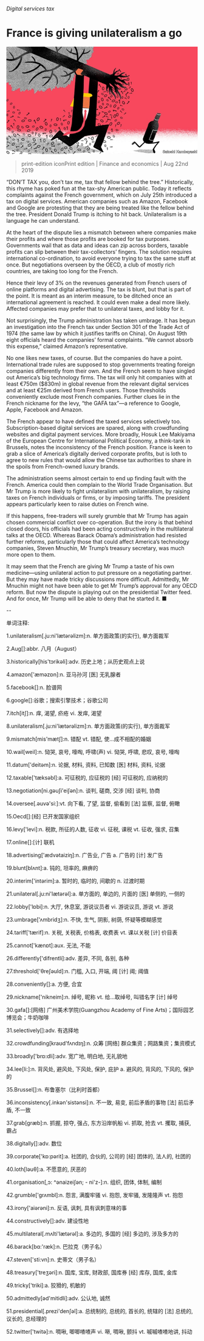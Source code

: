 ###### Digital services tax

# France is giving unilateralism a go 

![image](images/20190824_FND002_0.jpg) 

> print-edition iconPrint edition | Finance and economics | Aug 22nd 2019 

“DON’T TAX you, don’t tax me, tax that fellow behind the tree.” Historically, this rhyme has poked fun at the tax-shy American public. Today it reflects complaints against the French government, which on July 25th introduced a tax on digital services. American companies such as Amazon, Facebook and Google are protesting that they are being treated like the fellow behind the tree. President Donald Trump is itching to hit back. Unilateralism is a language he can understand. 

At the heart of the dispute lies a mismatch between where companies make their profits and where those profits are booked for tax purposes. Governments wail that as data and ideas can zip across borders, taxable profits can slip between their tax-collectors’ fingers. The solution requires international co-ordination, to avoid everyone trying to tax the same stuff at once. But negotiations overseen by the OECD, a club of mostly rich countries, are taking too long for the French. 

Hence their levy of 3% on the revenues generated from French users of online platforms and digital advertising. The tax is blunt, but that is part of the point. It is meant as an interim measure, to be ditched once an international agreement is reached. It could even make a deal more likely. Affected companies may prefer that to unilateral taxes, and lobby for it. 

Not surprisingly, the Trump administration has taken umbrage. It has begun an investigation into the French tax under Section 301 of the Trade Act of 1974 (the same law by which it justifies tariffs on China). On August 19th eight officials heard the companies’ formal complaints. “We cannot absorb this expense,” claimed Amazon’s representative. 

No one likes new taxes, of course. But the companies do have a point. International trade rules are supposed to stop governments treating foreign companies differently from their own. And the French seem to have singled out America’s big technology firms. The tax will only hit companies with at least €750m ($830m) in global revenue from the relevant digital services and at least €25m derived from French users. Those thresholds conveniently exclude most French companies. Further clues lie in the French nickname for the levy, “the GAFA tax”—a reference to Google, Apple, Facebook and Amazon. 

The French appear to have defined the taxed services selectively too. Subscription-based digital services are spared, along with crowdfunding websites and digital payment services. More broadly, Hosuk Lee Makiyama of the European Centre for International Political Economy, a think-tank in Brussels, notes the inconsistency of the French position. France is keen to grab a slice of America’s digitally derived corporate profits, but is loth to agree to new rules that would allow the Chinese tax authorities to share in the spoils from French-owned luxury brands. 

The administration seems almost certain to end up finding fault with the French. America could then complain to the World Trade Organisation. But Mr Trump is more likely to fight unilateralism with unilateralism, by raising taxes on French individuals or firms, or by imposing tariffs. The president appears particularly keen to raise duties on French wine. 

If this happens, free-traders will surely grumble that Mr Trump has again chosen commercial conflict over co-operation. But the irony is that behind closed doors, his officials had been acting constructively in the multilateral talks at the OECD. Whereas Barack Obama’s administration had resisted further reforms, particularly those that could affect America’s technology companies, Steven Mnuchin, Mr Trump’s treasury secretary, was much more open to them. 

It may seem that the French are giving Mr Trump a taste of his own medicine—using unilateral action to put pressure on a negotiating partner. But they may have made tricky discussions more difficult. Admittedly, Mr Mnuchin might not have been able to get Mr Trump’s approval for any OECD reform. But now the dispute is playing out on the presidential Twitter feed. And for once, Mr Trump will be able to deny that he started it. ■ 

-- 

 单词注释:

1.unilateralism[.ju:ni'lætәrәlizm]:n. 单方面政策(的实行), 单方面裁军 

2.Aug[]:abbr. 八月（August） 

3.historically[his'tɔrikәli]:adv. 历史上地；从历史观点上说 

4.amazon['æmәzɒn]:n. 亚马孙河 [医] 无乳腺者 

5.facebook[]:n. 脸谱网 

6.google[]:谷歌；搜索引擎技术；谷歌公司 

7.itch[itʃ]:n. 痒, 渴望, 疥疮 vi. 发痒, 渴望 

8.unilateralism[.ju:ni'lætәrәlizm]:n. 单方面政策(的实行), 单方面裁军 

9.mismatch[mis'mætʃ]:n. 错配 vt. 错配, 使...成不相配的婚姻 

10.wail[weil]:n. 恸哭, 哀号, 嚎啕, 呼啸(声) vi. 恸哭, 呼啸, 悲叹, 哀号, 嚎啕 

11.datum['deitәm]:n. 论据, 材料, 资料, 已知数 [医] 材料, 资料, 论据 

12.taxable['tæksәbl]:a. 可征税的, 应征税的 [经] 可征税的, 应纳税的 

13.negotiation[ni.gәuʃi'eiʃәn]:n. 谈判, 磋商, 交涉 [经] 谈判, 协商 

14.oversee[.әuvә'si:]:vt. 向下看, 了望, 监督, 偷看到 [法] 监察, 监督, 俯瞰 

15.Oecd[]:[经] 已开发国家组织 

16.levy['levi]:n. 税款, 所征的人数, 征收 vi. 征税, 课税 vt. 征收, 强求, 召集 

17.online[]:[计] 联机 

18.advertising['ædvәtaiziŋ]:n. 广告业, 广告 a. 广告的 [计] 发广告 

19.blunt[blʌnt]:a. 钝的, 坦率的, 麻痹的 

20.interim['intәrim]:a. 暂时的, 临时的, 间歇的 n. 过渡时期 

21.unilateral[.ju:ni'lætәrәl]:a. 单方面的, 单边的, 片面的 [医] 单侧的, 一侧的 

22.lobby['lɒbi]:n. 大厅, 休息室, 游说议员者 vi. 游说议员, 游说 vt. 游说 

23.umbrage['ʌmbridʒ]:n. 不快, 生气, 阴影, 树荫, 怀疑等模糊感觉 

24.tariff['tærif]:n. 关税, 关税表, 价格表, 收费表 vt. 课以关税 [计] 价目表 

25.cannot['kænɒt]:aux. 无法, 不能 

26.differently['difrentli]:adv. 差异, 不同, 各别, 各种 

27.threshold['θreʃәuld]:n. 门槛, 入口, 开端, 阈 [计] 阈; 阈值 

28.conveniently[]:a. 方便, 合宜 

29.nickname['nikneim]:n. 绰号, 昵称 vt. 给...取绰号, 叫错名字 [计] 绰号 

30.gafa[]:[网络] 广州美术学院(Guangzhou Academy of Fine Arts)；国际园艺博览会；牛奶咖啡 

31.selectively[]:adv. 有选择地 

32.crowdfunding[kraʊd'fʌndɪŋ]:n. 众筹 [网络] 群众集资；网路集资；集资模式 

33.broadly['brɒ:dli]:adv. 宽广地, 明白地, 无礼貌地 

34.lee[li:]:n. 背风处, 避风处, 下风处, 保护, 庇护 a. 避风的, 背风的, 下风的, 保护的 

35.Brussel[]:n. 布鲁塞尔（比利时首都） 

36.inconsistency[.inkәn'sistәnsi]:n. 不一致, 易变, 前后矛盾的事物 [法] 前后矛盾, 不一致 

37.grab[græb]:n. 抓握, 掠夺, 强占, 东方沿岸帆船 vi. 抓取, 抢去 vt. 攫取, 捕获, 霸占 

38.digitally[]:adv. 数位 

39.corporate['kɒ:pәrit]:a. 社团的, 合伙的, 公司的 [经] 团体的, 法人的, 社团的 

40.loth[lәuθ]:a. 不愿意的, 厌恶的 

41.organisation[,ɔ: ^әnaizeiʃən; - ni'z-]:n. 组织, 团体, 体制, 编制 

42.grumble['grʌmbl]:n. 怨言, 满腹牢骚 vi. 抱怨, 发牢骚, 发隆隆声 vt. 抱怨 

43.irony['aiәrәni]:n. 反语, 讽刺, 具有讽刺意味的事 

44.constructively[]:adv. 建设性地 

45.multilateral[.mʌlti'lætәrәl]:a. 多边的, 多国的 [经] 多边的, 涉及多方的 

46.barack[bɑ:'ræk]:n. 巴拉克（男子名） 

47.steven['sti:vn]:n. 史蒂文（男子名） 

48.treasury['treʒәri]:n. 国库, 宝库, 财政部, 国库券 [经] 库存, 国库, 金库 

49.tricky['triki]:a. 狡猾的, 机敏的 

50.admittedly[әd'mitidli]:adv. 公认地, 诚然 

51.presidential[.prezi'denʃәl]:a. 总统制的, 总统的, 首长的, 统辖的 [法] 总统的, 议长的, 总经理的 

52.twitter['twitә]:n. 啁啾, 唧唧喳喳声 vi. 啭, 啁啾, 颤抖 vt. 嘁嘁喳喳地讲, 抖动 

